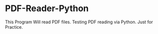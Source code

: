 # PDF-Reader-Python
This Program Will read PDF files. Testing PDF reading via Python. Just for Practice.
